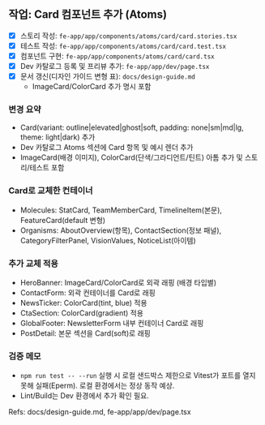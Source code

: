 ## 작업: Card 컴포넌트 추가 (Atoms)

- [x] 스토리 작성: `fe-app/app/components/atoms/card/card.stories.tsx`
- [x] 테스트 작성: `fe-app/app/components/atoms/card/card.test.tsx`
- [x] 컴포넌트 구현: `fe-app/app/components/atoms/card/card.tsx`
- [x] Dev 카탈로그 등록 및 프리뷰 추가: `fe-app/app/dev/page.tsx`
- [x] 문서 갱신(디자인 가이드 변형 표): `docs/design-guide.md`
  - ImageCard/ColorCard 추가 명시 포함

### 변경 요약
- Card(variant: outline|elevated|ghost|soft, padding: none|sm|md|lg, theme: light|dark) 추가
- Dev 카탈로그 Atoms 섹션에 Card 항목 및 예시 렌더 추가
 - ImageCard(배경 이미지), ColorCard(단색/그라디언트/틴트) 아톰 추가 및 스토리/테스트 포함

### Card로 교체한 컨테이너
- Molecules: StatCard, TeamMemberCard, TimelineItem(본문), FeatureCard(default 변형)
- Organisms: AboutOverview(항목), ContactSection(정보 패널), CategoryFilterPanel, VisionValues, NoticeList(아이템)

### 추가 교체 적용
- HeroBanner: ImageCard/ColorCard로 외곽 래핑 (배경 타입별)
- ContactForm: 외곽 컨테이너를 Card로 래핑
- NewsTicker: ColorCard(tint, blue) 적용
- CtaSection: ColorCard(gradient) 적용
- GlobalFooter: NewsletterForm 내부 컨테이너 Card로 래핑
- PostDetail: 본문 섹션을 Card(soft)로 래핑

### 검증 메모
- `npm run test -- --run` 실행 시 로컬 샌드박스 제한으로 Vitest가 포트를 열지 못해 실패(Eperm). 로컬 환경에서는 정상 동작 예상.
- Lint/Build는 Dev 환경에서 추가 확인 필요.

Refs: docs/design-guide.md, fe-app/app/dev/page.tsx
